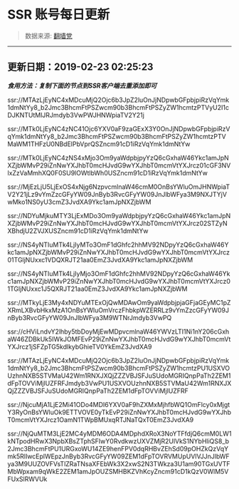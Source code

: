 # SSR 账号每日更新 
> 数据来源: [翻墙党](https://fanqiangdang.com/) 
----------------------------------------------
## 更新日期：2019-02-23 02:25:23 
***食用方法：复制下面的节点到SSR客户端去重添加即可***

 ssr://MTAzLjEyNC4xMDcuMjQ2Ojc6b3JpZ2luOnJjNDpwbGFpbjpiRzVqYmk1dmNtYy8_b2Jmc3BhcmFtPSZwcm90b3BhcmFtPSZyZW1hcmtzPTVyU2I1cDJKNTUtMlJRJmdyb3VwPWJHNWpiaTV2Y21j

ssr://MTk0LjEyNC4zNC41Ojc6YXV0aF9zaGExX3Y0OnJjNDpwbGFpbjpiRzVqYmk1dmNtYy8_b2Jmc3BhcmFtPSZwcm90b3BhcmFtPSZyZW1hcmtzPTVMaWM1THFzU0NBdElPbVprQSZncm91cD1iRzVqYmk1dmNtYw

ssr://MTk0LjEyNC4zNS4xMjo3Om9yaWdpbjpyYzQ6cGxhaW46Ykc1amJpNXZjbWMvP29iZnNwYXJhbT0mcHJvdG9wYXJhbT0mcmVtYXJrcz01cGF3NVlxZzVaMmhXQ0F0SU9lOWtlbWh0USZncm91cD1iRzVqYmk1dmNtYw

ssr://MjEzLjU5LjExOS4xNjg6NzpvcmlnaW46cmM0OnBsYWluOmJHNWpiaTV2Y21jLz9vYmZzcGFyYW09JnByb3RvcGFyYW09JnJlbWFya3M9NXJTYjVwMko1NS0yU3cmZ3JvdXA9Ykc1amJpNXZjbWM

ssr://NDYuMjkuMTY3LjExMDo3Om9yaWdpbjpyYzQ6cGxhaW46Ykc1amJpNXZjbWMvP29iZnNwYXJhbT0mcHJvdG9wYXJhbT0mcmVtYXJrcz02STZyNXBhdjU2ZVJXUSZncm91cD1iRzVqYmk1dmNtYw

ssr://NS4yNTIuMTk4LjIyMTo3OmF1dGhfc2hhMV92NDpyYzQ6cGxhaW46Ykc1amJpNXZjbWMvP29iZnNwYXJhbT0mcHJvdG9wYXJhbT0mcmVtYXJrcz01TGljNUxxc1VDQXRJT21aa0EmZ3JvdXA9Ykc1amJpNXZjbWM

ssr://NS4yNTIuMTk4LjIyMjo3OmF1dGhfc2hhMV92NDpyYzQ6cGxhaW46Ykc1amJpNXZjbWMvP29iZnNwYXJhbT0mcHJvdG9wYXJhbT0mcmVtYXJrcz01TGljNUxxc1J5QXRJT21aa0EmZ3JvdXA9Ykc1amJpNXZjbWM

ssr://MTkyLjE3My4xNDYuMTExOjQwMDAwOm9yaWdpbjpjaGFjaGEyMC1pZXRmLXBvbHkxMzA1OnBsYWluOmVrczFhbkpWZERRLz9vYmZzcGFyYW09JnByb3RvcGFyYW09JnJlbWFya3M9WTNrJmdyb3VwPQ

ssr://cHViLndvY2lhby5tbDoyMjEwMDpvcmlnaW46YWVzLTI1Ni1nY206cGxhaW46ZDBkUk5IWkJOMFEvP29iZnNwYXJhbT0mcHJvdG9wYXJhbT0mcmVtYXJrcz1jSFZpTG5kdlkybGhieTV0YkEmZ3JvdXA9

ssr://MTAzLjEyNC4xMDcuMjQ2Ojc6b3JpZ2luOnJjNDpwbGFpbjpiRzVqYmk1dmNtYy8_b2Jmc3BhcmFtPSZwcm90b3BhcmFtPSZyZW1hcmtzPU1USXVOUzhnNXB5STVMaU42Wm1RNXJXQjZZZVBJSFJuSUdoMGRIQnpPaTh2ZEM1dFpTOVViMjlUZFRFJmdyb3VwPU1USXVOUzhnNXB5STVMaU42Wm1RNXJXQjZZZVBJSFJuSUdoMGRIQnpPaTh2ZEM1dFpTOVViMjlUZFRF

ssr://NjcuMjA1LjE2Mi41ODo4MDI6YXV0aF9hZXMxMjhfbWQ1OmFlcy0xMjgtY3RyOnBsYWluOk9ETTVOVE0yTkEvP29iZnNwYXJhbT0mcHJvdG9wYXJhbT0mcmVtYXJrcz1OamN1TWpBMUxqRTJNaTQxT0EmZ3JvdXA9

ssr://NjQuMTM3LjE2MC4yMDM6ODA4MDphdXRoX3NoYTFfdjQ6cmM0LW1kNTpodHRwX3NpbXBsZTphSFIwY0RvdkwzUXVZMjR2UlVkS1NYbHliQS8_b2Jmc3BhcmFtPU1URGxoWU14ZE9henFPV0dqRHBvZEhSd09pOHZkQzVqYmk5RlIwcEplWEpzJnByb3RvcGFyYW09ZEM1dFpTOVRVMUpUVlVJJnJlbWFya3M9UUZOVFVsTlZRaTNsaXFEbWk3X2xwS2N3TWkza3U1am90TGxUVTFMbWpxam9qWkE2ZEM1amJpOUZSMHBKZVhKcyZncm91cD1kQzV0WlM5VFUxSlRWVUk

